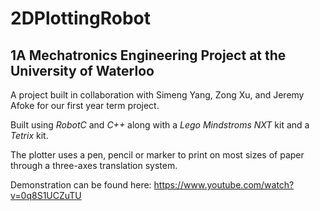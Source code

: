 # 2DPlottingRobot
**1A Mechatronics Engineering Project at the University of Waterloo**
----

A project built in collaboration with Simeng Yang, Zong Xu, and Jeremy Afoke for our first year term project.

Built using *RobotC* and *C++* along with a *Lego Mindstroms NXT* kit and a *Tetrix* kit.

The plotter uses a pen, pencil or marker to print on most sizes of paper through a three-axes translation system.


Demonstration can be found here: https://www.youtube.com/watch?v=0q8S1UCZuTU
